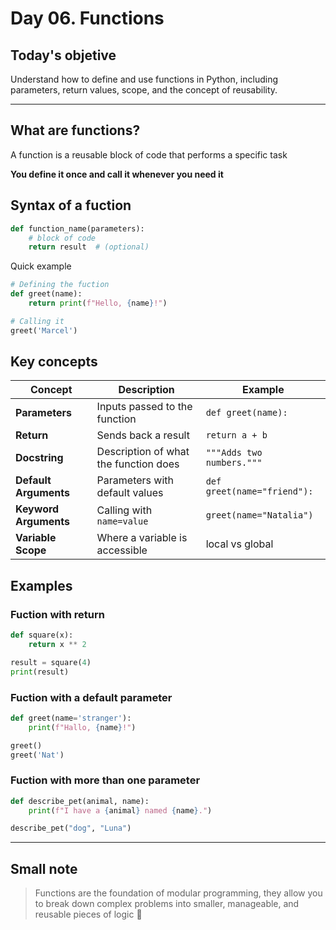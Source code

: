 # Day 06. Functions 
## Today's objetive
Understand how to define and use functions in Python, including parameters, return values, scope, and the concept of reusability.

---
## What are functions?
A function is a reusable block of code that performs a specific task 

**You define it once and call it whenever you need it**

## Syntax of a fuction 

```python
def function_name(parameters):
    # block of code
    return result  # (optional)
```
Quick example
```python
# Defining the fuction
def greet(name):
    return print(f"Hello, {name}!")

# Calling it 
greet('Marcel')
```

## Key concepts

| Concept               | Description                           | Example                     |
| --------------------- | ------------------------------------- | --------------------------- |
| **Parameters**        | Inputs passed to the function         | `def greet(name):`          |
| **Return**            | Sends back a result                   | `return a + b`              |
| **Docstring**         | Description of what the function does | `"""Adds two numbers."""`   |
| **Default Arguments** | Parameters with default values        | `def greet(name="friend"):` |
| **Keyword Arguments** | Calling with `name=value`             | `greet(name="Natalia")`     |
| **Variable Scope**    | Where a variable is accessible        | local vs global             |

## Examples 
### Fuction with return 
```python
def square(x):
    return x ** 2

result = square(4)
print(result)
```

### Fuction with a default parameter 
```python
def greet(name='stranger'):
    print(f"Hallo, {name}!")

greet()
greet('Nat')
```

### Fuction with more than one parameter 
```python
def describe_pet(animal, name):
    print(f"I have a {animal} named {name}.")

describe_pet("dog", "Luna")
```
---
## Small note 
> Functions are the foundation of modular programming, they allow you to break down complex problems into smaller, manageable, and reusable pieces of logic 🌱